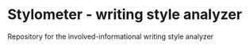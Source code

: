 # Stylometer - writing style analyzer
Repository for the involved-informational writing style analyzer
